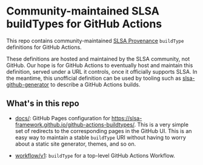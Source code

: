 # Community-maintained SLSA buildTypes for GitHub Actions

This repo contains community-maintained
[SLSA Provenance](https://slsa.dev/provenance/v1) `buildType` definitions for
GitHub Actions.

These definitions are hosted and maintained by the SLSA community, not GitHub.
Our hope is for GitHub Actions to eventually host and maintain this definition,
served under a URL it controls, once it officially supports SLSA. In the
meantime, this unofficial definition can be used by tooling such as
[slsa-github-generator] to describe a GitHub Actions builds.

[slsa-github-generator]: https://github.com/slsa-framework/slsa-github-generator

## What's in this repo

- [docs/](docs/): GitHub Pages configuration for
  https://slsa-framework.github.io/github-actions-buildtypes/. This is a very
  simple set of redirects to the corresponding pages in the GitHub UI. This is
  an easy way to maintain a stable `buildType` URI without having to worry
  about a static site generator, themes, and so on.

- [workflow/v1](workflow/v1): `buildType` for a top-level GitHub Actions
  Workflow.
